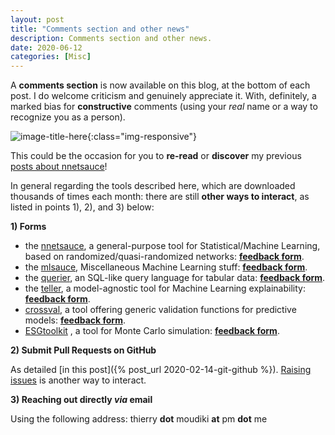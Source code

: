 ```yaml
---
layout: post
title: "Comments section and other news"
description: Comments section and other news.
date: 2020-06-12
categories: [Misc]
---
```



A __comments section__ is now available on this blog, at the bottom of each post. I do welcome criticism and genuinely appreciate it. With, definitely, a marked bias for __constructive__ comments (using your _real_ name or a way to recognize you as a person). 


![image-title-here]({{base}}/images/2020-06-12/2020-06-12-image1.png){:class="img-responsive"}


This could be the occasion for you to __re-read__ or __discover__ my previous [posts about nnetsauce](https://thierrymoudiki.github.io/blog/#QuasiRandomizedNN)! 

In general regarding the tools described here, which are downloaded thousands of times each month: there are still __other ways to interact__, as listed in points 1), 2), and 3) below: 


__1) Forms__

- the <a href="https://github.com/thierrymoudiki/nnetsauce">nnetsauce</a>, a general-purpose tool for Statistical/Machine Learning, based on randomized/quasi-randomized networks: [__feedback form__](https://forms.gle/HQVbrUsvZE7o8xco8).
- the <a href="https://github.com/thierrymoudiki/mlsauce">mlsauce</a>, Miscellaneous Machine Learning stuff: [__feedback form__](https://forms.gle/tm7dxP1jSc75puAb9).
- the <a href="https://github.com/thierrymoudiki/querier">querier</a>, an SQL-like query language for tabular data: [__feedback form__](https://forms.gle/uStfcXJjtGki2R3s6). 
- the <a href="https://github.com/thierrymoudiki/teller">teller</a>, a model-agnostic tool for Machine Learning explainability: [__feedback form__](https://forms.gle/Y18xaEHL78Fvci7r8).
- <a href="https://github.com/thierrymoudiki/crossval">crossval</a>, a tool offering generic validation functions for predictive models: [__feedback form__](https://forms.gle/nuKYGVc2HPxPUDEz7).
- <a href="https://github.com/thierrymoudiki/ESGtoolkit">ESGtoolkit</a> , a tool for Monte Carlo simulation: [__feedback form__](https://forms.gle/oqvuDU4JQnnmgevx6).


__2) Submit Pull Requests on GitHub__

As detailed [in this post]({% post_url 2020-02-14-git-github %}). [Raising issues](https://guides.github.com/features/issues/) is another way to interact.


__3) Reaching out directly _via_ email__

Using the following address: thierry __dot__ moudiki __at__ pm __dot__ me


